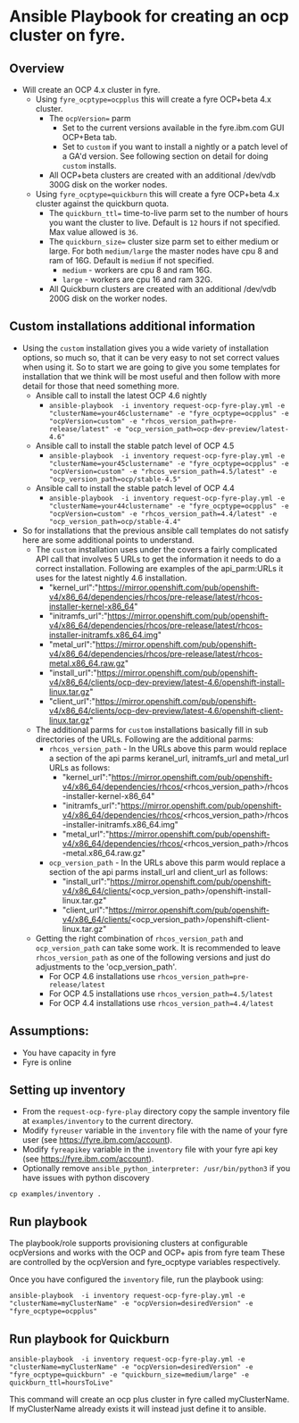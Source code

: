 # Ansible Playbook for creating an ocp cluster on fyre.

## Overview
- Will create an OCP 4.x cluster in fyre.
  - Using `fyre_ocptype=ocpplus` this will create a fyre OCP+beta 4.x cluster.
    - The `ocpVersion=` parm
      -  Set to the current versions available in the fyre.ibm.com GUI OCP+Beta tab.
      -  Set to `custom` if you want to install a nightly or a patch level of a GA'd version. See following section on detail for doing `custom` installs.
    - All OCP+beta clusters are created with an additional /dev/vdb 300G disk on the worker nodes.
  - Using `fyre_ocptype=quickburn` this will create a fyre OCP+beta 4.x  cluster against the quickburn quota.  
    - The `quickburn_ttl=` time-to-live parm set to the number of hours you want the cluster to live. Default is `12` hours if not specified. Max value allowed is `36`.
    - The `quickburn_size=` cluster size parm set to either medium or large. For both `medium/large` the master nodes have cpu 8 and ram of 16G. Default is `medium` if not specified.
      - `medium` - workers are cpu 8 and ram 16G.
      - `large` - workers are cpu 16 and ram 32G.
    - All Quickburn clusters are created with an additional /dev/vdb 200G disk on the worker nodes.
## Custom installations additional information
- Using the `custom` installation gives you a wide variety of installation options, so much so, that it can be very easy to not set correct values when using it. So to start we are going to give you some templates for installation that we think will be most useful and then follow with more detail for those that need something more.
  - Ansible call to install the latest OCP 4.6 nightly
    - `ansible-playbook  -i inventory request-ocp-fyre-play.yml -e "clusterName=your46clustername" -e "fyre_ocptype=ocpplus" -e "ocpVersion=custom" -e "rhcos_version_path=pre-release/latest" -e "ocp_version_path=ocp-dev-preview/latest-4.6"`
  - Ansible call to install the stable patch level of OCP 4.5
    - `ansible-playbook  -i inventory request-ocp-fyre-play.yml -e "clusterName=your45clustername" -e "fyre_ocptype=ocpplus" -e "ocpVersion=custom" -e "rhcos_version_path=4.5/latest" -e "ocp_version_path=ocp/stable-4.5"`
  - Ansible call to install the stable patch level of OCP 4.4
    - `ansible-playbook  -i inventory request-ocp-fyre-play.yml -e "clusterName=your44clustername" -e "fyre_ocptype=ocpplus" -e "ocpVersion=custom" -e "rhcos_version_path=4.4/latest" -e "ocp_version_path=ocp/stable-4.4"`
- So for installations that the previous ansible call templates do not satisfy here are some additional points to understand.
  - The `custom` installation uses under the covers a fairly complicated API call that involves 5 URLs to get the information it needs to do a correct installation. Following are examples of the api_parm:URLs it uses for the latest nightly 4.6 installation.
    - "kernel_url":"https://mirror.openshift.com/pub/openshift-v4/x86_64/dependencies/rhcos/pre-release/latest/rhcos-installer-kernel-x86_64"
    - "initramfs_url":"https://mirror.openshift.com/pub/openshift-v4/x86_64/dependencies/rhcos/pre-release/latest/rhcos-installer-initramfs.x86_64.img"
    - "metal_url":"https://mirror.openshift.com/pub/openshift-v4/x86_64/dependencies/rhcos/pre-release/latest/rhcos-metal.x86_64.raw.gz"
    - "install_url":"https://mirror.openshift.com/pub/openshift-v4/x86_64/clients/ocp-dev-preview/latest-4.6/openshift-install-linux.tar.gz"
    - "client_url":"https://mirror.openshift.com/pub/openshift-v4/x86_64/clients/ocp-dev-preview/latest-4.6/openshift-client-linux.tar.gz"
  - The additional parms for `custom` installations basically fill in sub directories of the URLs. Following are the additional parms:
    - `rhcos_version_path` - In the URLs above this parm would replace a section of the api parms  keranel_url, initramfs_url and metal_url URLs as follows:
      - "kernel_url":"https://mirror.openshift.com/pub/openshift-v4/x86_64/dependencies/rhcos/<rhcos_version_path>/rhcos-installer-kernel-x86_64"
      - "initramfs_url":"https://mirror.openshift.com/pub/openshift-v4/x86_64/dependencies/rhcos/<rhcos_version_path>/rhcos-installer-initramfs.x86_64.img"
      - "metal_url":"https://mirror.openshift.com/pub/openshift-v4/x86_64/dependencies/rhcos/<rhcos_version_path>/rhcos-metal.x86_64.raw.gz"
    - `ocp_version_path`  - In the URLs above this parm would replace a section of the api parms install_url and client_url as follows:
      - "install_url":"https://mirror.openshift.com/pub/openshift-v4/x86_64/clients/<ocp_version_path>/openshift-install-linux.tar.gz"
      - "client_url":"https://mirror.openshift.com/pub/openshift-v4/x86_64/clients/<ocp_version_path>/openshift-client-linux.tar.gz"
  - Getting the right combination of `rhcos_version_path` and `ocp_version_path` can take some work. It is recommended to leave `rhcos_version_path` as one of the following versions and just do adjustments to the 'ocp_version_path'.
    - For OCP 4.6 installations use `rhcos_version_path=pre-release/latest`
    - For OCP 4.5 installations use `rhcos_version_path=4.5/latest`   
    - For OCP 4.4 installations use `rhcos_version_path=4.4/latest`

## Assumptions:

 - You have capacity in fyre
 - Fyre is online

## Setting up inventory

- From the `request-ocp-fyre-play` directory copy the sample inventory file at `examples/inventory` to the  current directory.
- Modify `fyreuser` variable in the `inventory` file with the name of your fyre user (see https://fyre.ibm.com/account).
- Modify `fyreapikey` variable in the `inventory` file  with your fyre api key (see https://fyre.ibm.com/account).
- Optionally remove `ansible_python_interpreter: /usr/bin/python3` if you have issues with python discovery
```
cp examples/inventory .
```

## Run playbook

The playbook/role supports provisioning clusters at configurable ocpVersions and works with the OCP and OCP+ apis from fyre team
These are controlled by the ocpVersion and fyre_ocptype variables respectively.

Once you have configured the `inventory` file, run the playbook using:

```
ansible-playbook  -i inventory request-ocp-fyre-play.yml -e "clusterName=myClusterName" -e "ocpVersion=desiredVersion" -e "fyre_ocptype=ocpplus"
```
## Run playbook for Quickburn

```
ansible-playbook  -i inventory request-ocp-fyre-play.yml -e "clusterName=myClusterName" -e "ocpVersion=desiredVersion" -e "fyre_ocptype=quickburn" -e "quickburn_size=medium/large" -e quickburn_ttl=hoursToLive"
```

This command will create an ocp plus cluster in fyre called myClusterName. If myClusterName already exists it will instead just define it to ansible.
